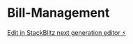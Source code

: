 # Bill-Management

[Edit in StackBlitz next generation editor ⚡️](https://stackblitz.com/~/github.com/abhishekbharti2/Bill-Management)
